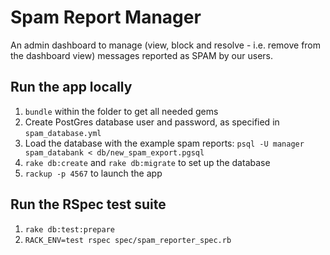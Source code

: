# Spam Report Manager
An admin dashboard to manage (view, block and resolve - i.e. remove from the dashboard view) messages reported as SPAM by our users.

## Run the app locally
1. `bundle` within the folder to get all needed gems
2. Create PostGres database user and password, as specified in `spam_database.yml`
3. Load the database with the example spam reports: `psql -U manager spam_databank < db/new_spam_export.pgsql`
4. `rake db:create` and `rake db:migrate` to set up the database
5. `rackup -p 4567` to launch the app

## Run the RSpec test suite
1. `rake db:test:prepare`
2. `RACK_ENV=test rspec spec/spam_reporter_spec.rb`

